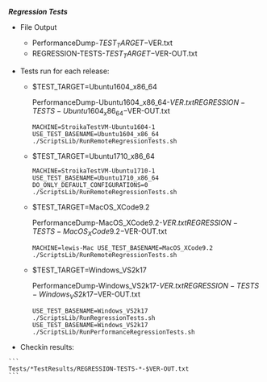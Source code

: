 ***Regression Tests***


   * File Output 
   
     *  PerformanceDump-$TEST_TARGET-$VER.txt 
     *  REGRESSION-TESTS-$TEST_TARGET-$VER-OUT.txt


   * Tests run for each release:
     * $TEST_TARGET=Ubuntu1604_x86_64 
   
       PerformanceDump-Ubuntu1604_x86_64-$VER.txt REGRESSION-TESTS-Ubuntu1604_x86_64-$VER-OUT.txt
     
       ```
       MACHINE=StroikaTestVM-Ubuntu1604-1 USE_TEST_BASENAME=Ubuntu1604_x86_64 ./ScriptsLib/RunRemoteRegressionTests.sh
       ```
     
     * $TEST_TARGET=Ubuntu1710_x86_64 
     
       ```
       MACHINE=StroikaTestVM-Ubuntu1710-1 USE_TEST_BASENAME=Ubuntu1710_x86_64 DO_ONLY_DEFAULT_CONFIGURATIONS=0 ./ScriptsLib/RunRemoteRegressionTests.sh
       ```
     
     * $TEST_TARGET=MacOS_XCode9.2 
     
       PerformanceDump-MacOS_XCode9.2-$VER.txt REGRESSION-TESTS-MacOS_XCode9.2-$VER-OUT.txt
     
       ```
       MACHINE=lewis-Mac USE_TEST_BASENAME=MacOS_XCode9.2 ./ScriptsLib/RunRemoteRegressionTests.sh
       ```

     * $TEST_TARGET=Windows_VS2k17 
     
       PerformanceDump-Windows_VS2k17-$VER.txt REGRESSION-TESTS-Windows_VS2k17-$VER-OUT.txt
     
       ```{on windows bash shell run)
	   USE_TEST_BASENAME=Windows_VS2k17 ./ScriptsLib/RunRegressionTests.sh
	   USE_TEST_BASENAME=Windows_VS2k17 ./ScriptsLib/RunPerformanceRegressionTests.sh
       ```

   * Checkin results:

    ```
    Tests/*TestResults/REGRESSION-TESTS-*-$VER-OUT.txt
    ```

